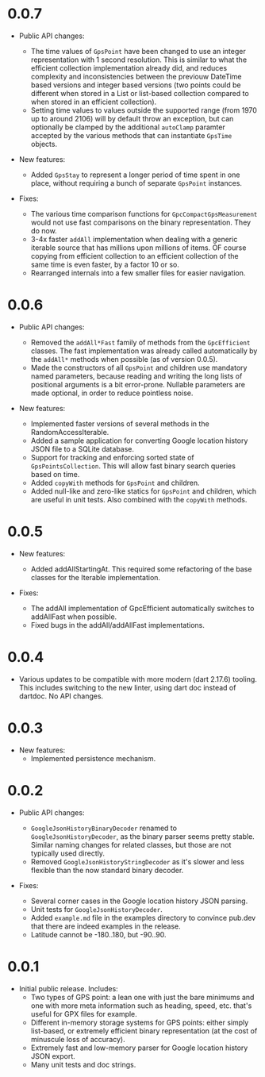 # 0.0.7

* Public API changes:
  * The time values of ```GpsPoint``` have been changed to use an integer 
    representation with 1 second resolution. This is similar to what the
    efficient collection implementation already did, and reduces complexity
    and inconsistencies between the previouw DateTime based versions and
    integer based versions (two points could be different when stored in a List
    or list-based collection compared to when stored in an efficient 
    collection).
  * Setting time values to values outside the supported range (from 1970 up
    to around 2106) will by default throw an exception, but can optionally be
    clamped by the additional ```autoClamp``` paramter accepted by the various
    methods that can instantiate ```GpsTime``` objects.

* New features:
  * Added ```GpsStay``` to represent a longer period of time spent in one place,
    without requiring a bunch of separate ```GpsPoint``` instances.

* Fixes:
  * The various time comparison functions for ```GpcCompactGpsMeasurement```
    would not use fast comparisons on the binary representation. They do now.
  * 3-4x faster ```addAll``` implementation when dealing with a generic iterable 
    source that has millions upon millions of items. OF course copying from 
    efficient collection to an efficient collection of the same time is even 
    faster, by a factor 10 or so.
  * Rearranged internals into a few smaller files for easier navigation.


# 0.0.6

* Public API changes:
  * Removed the ```addAll*Fast``` family of methods from the ```GpcEfficient```
   classes. The fast implementation was already called automatically by the
   ```addAll*``` methods when possible (as of version 0.0.5).
  * Made the constructors of all ```GpsPoint``` and children use mandatory 
    named parameters, because reading and writing the long lists of positional
    arguments is a bit error-prone. Nullable parameters are made optional,
    in order to reduce pointless noise.

* New features:
  * Implemented faster versions of several methods in the RandomAccessIterable.
  * Added a sample application for converting Google location history JSON file 
    to a SQLite database.
  * Support for tracking and enforcing sorted state of 
    ```GpsPointsCollection```. This will allow fast binary search queries based
    on time.
  * Added ```copyWith``` methods for ```GpsPoint``` and children.
  * Added null-like and zero-like statics for ```GpsPoint``` and children, which
    are useful in unit tests. Also combined with the ```copyWith``` methods.


# 0.0.5

* New features:
  * Added addAllStartingAt. This required some refactoring of the base 
    classes for the Iterable implementation.

* Fixes:
  * The addAll implementation of GpcEfficient<T> automatically switches to
    addAllFast when possible.
  * Fixed bugs in the addAll/addAllFast implementations.


# 0.0.4

* Various updates to be compatible with more modern (dart 2.17.6) tooling.
  This includes switching to the new linter, using dart doc instead of dartdoc.
  No API changes.


# 0.0.3

* New features:
  * Implemented persistence mechanism.


# 0.0.2

* Public API changes:
  * ```GoogleJsonHistoryBinaryDecoder``` renamed to 
    ```GoogleJsonHistoryDecoder```, as the binary parser seems pretty stable.
    Similar naming changes for related classes, but those are not typically 
    used directly.
  * Removed ```GoogleJsonHistoryStringDecoder``` as it's slower and less
    flexible than the now standard binary decoder.

* Fixes:
  * Several corner cases in the Google location history JSON parsing.
  * Unit tests for ```GoogleJsonHistoryDecoder```.
  * Added ```example.md``` file in the examples directory to convince pub.dev
    that there are indeed examples in the release.
  * Latitude cannot be -180..180, but -90..90.


# 0.0.1

* Initial public release. Includes:
  * Two types of GPS point: a lean one with just the bare minimums and one
    with more meta information such as heading, speed, etc. that's useful for
    GPX files for example.
  * Different in-memory storage systems for GPS points: either simply 
    list-based, or extremely efficient binary representation (at the cost of
    minuscule loss of accuracy).
  * Extremely fast and low-memory parser for Google location history JSON
    export.
  * Many unit tests and doc strings.
